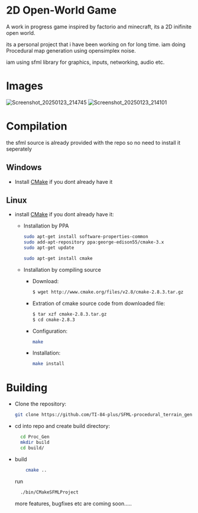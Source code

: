2D Open-World Game
==================

A work in progress game inspired by factorio and minecraft, its a 2D inifinite open world.

its a personal project that i have been working on for long time. iam doing Procedural map generation using opensimplex noise.

iam using sfml library for graphics, inputs, networking, audio etc.


Images
======

![Screenshot_20250123_214745](https://github.com/user-attachments/assets/8f19d678-982e-4af1-9319-41f58b954be4)
![Screenshot_20250123_214101](https://github.com/user-attachments/assets/9c94fd5c-3614-4f49-87d5-ecc9f536029b)


Compilation
===========

the sfml source is already provided with the repo so no need to install it seperately

Windows
-------

- Install [CMake](https://cmake.org/download/) if you dont already have it

Linux
-----

- install [CMake](https://cmake.org.download/) if you dont already have it:
  - Installation by PPA
    ```sh
    sudo apt-get install software-properties-common
    sudo add-apt-repository ppa:george-edison55/cmake-3.x
    sudo apt-get update

    sudo apt-get install cmake
    ```

  - Installation by compiling source 
    - Download:
      ```sh
      $ wget http://www.cmake.org/files/v2.8/cmake-2.8.3.tar.gz
      ```
    - Extration of cmake source code from downloaded file:
      ```sh
      $ tar xzf cmake-2.8.3.tar.gz
      $ cd cmake-2.8.3
      ```
    - Configuration:
        ```sh
        make
        ```
    - Installation:
        ```sh
        make install
        ```
Building
========

- Clone the repository:

  ```sh
  git clone https://github.com/TI-84-plus/SFML-procedural_terrain_generation/
  ```
- cd into repo and create build directory:
    ```sh
      cd Proc_Gen
      mkdir build
      cd build/
    ```
- build
  ```sh
      cmake ..
  ```
  run
  ```sh
    ./bin/CMakeSFMLProject
  ```

  more features, bugfixes etc are coming soon.....

    




